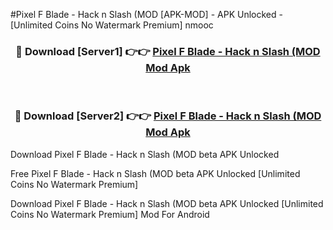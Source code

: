 #Pixel F Blade - Hack n Slash (MOD [APK-MOD] - APK Unlocked - [Unlimited Coins No Watermark Premium] nmooc



<div align="center">

<h3>🔴 Download [Server1] 👉👉 <a href="https://momento.my/?title=Pixel_F_Blade_-_Hack_n_Slash_(MOD">Pixel F Blade - Hack n Slash (MOD Mod Apk</a></h3><br>

<h3>🔴 Download [Server2] 👉👉 <a href="https://momento.my/?title=Pixel_F_Blade_-_Hack_n_Slash_(MOD">Pixel F Blade - Hack n Slash (MOD Mod Apk</a></h3>
</div>



Download Pixel F Blade - Hack n Slash (MOD beta APK Unlocked

Free Pixel F Blade - Hack n Slash (MOD beta APK Unlocked [Unlimited Coins No Watermark Premium]

Download Pixel F Blade - Hack n Slash (MOD beta APK Unlocked [Unlimited Coins No Watermark Premium] Mod For Android

